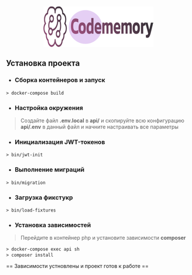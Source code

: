 <p align="center">
    <img src="/bin/assets/codememory-logo.svg" alt="Codememory company" width="300" height="110"/>
</p>

## Установка проекта

- ### Сборка контейнеров и запуск
```
> docker-compose build
```

- ### Настройка окружения

> Создайте файл __.env.local__ в __api/__ и скопируйте всю конфигурацию __api/.env__ в данный файл и начните настраивать все параметры

- ### Инициализация JWT-токенов
```
> bin/jwt-init
```

- ### Выполнение миграций
```
> bin/migration
```

- ### Загрузка фикстукр
```
> bin/load-fixtures
```

- ### Установка зависимостей
> Перейдите в контейнер php и установите зависимости __composer__
```
> docker-compose exec api sh
> composer install
```

== Зависимости устновлены и проект готов к работе ==
